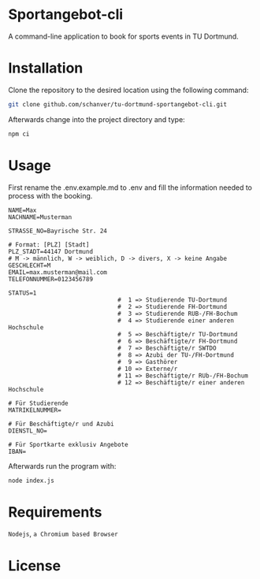 # Sportangebot-cli
A command-line application to book for sports events in TU Dortmund. 
# Installation 
Clone the repository to the desired location using the following command:
```bash
git clone github.com/schanver/tu-dortmund-sportangebot-cli.git
````
Afterwards change into the project directory and type:
```bash 
npm ci 
```
# Usage 
First rename the .env.example.md to .env and fill the information needed to process with the booking.

```env
NAME=Max
NACHNAME=Musterman

STRASSE_NO=Bayrische Str. 24

# Format: [PLZ] [Stadt]  
PLZ_STADT=44147 Dortmund       
# M -> männlich, W -> weiblich, D -> divers, X -> keine Angabe
GESCHLECHT=M               
EMAIL=max.musterman@mail.com
TELEFONNUMMER=0123456789

STATUS=1
                               #  1 => Studierende TU-Dortmund
                               #  2 => Studierende FH-Dortmund
                               #  3 => Studierende RUB-/FH-Bochum
                               #  4 => Studierende einer anderen Hochschule
                               #  5 => Beschäftigte/r TU-Dortmund
                               #  6 => Beschäftigte/r FH-Dortmund
                               #  7 => Beschäftigte/r SWTDO
                               #  8 => Azubi der TU-/FH-Dortmund
                               #  9 => Gasthörer
                               # 10 => Externe/r
                               # 11 => Beschäftigte/r RUb-/FH-Bochum
                               # 12 => Beschäftigte/r einer anderen Hochschule

# Für Studierende
MATRIKELNUMMER= 

# Für Beschäftigte/r und Azubi
DIENSTL_NO=                 

# Für Sportkarte exklusiv Angebote
IBAN=                        
```

Afterwards run the program with:

``` bash
node index.js
```



# Requirements 
```Nodejs```, ```a Chromium based Browser```



# License
